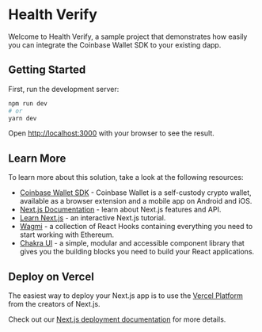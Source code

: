# Health Verify

Welcome to Health Verify, a sample project that demonstrates how easily you can integrate the Coinbase Wallet SDK to your existing dapp.

## Getting Started

First, run the development server:

```bash
npm run dev
# or
yarn dev
```

Open [http://localhost:3000](http://localhost:3000) with your browser to see the result.


## Learn More

To learn more about this solution, take a look at the following resources:
- [Coinbase Wallet SDK](https://docs.cloud.coinbase.com/wallet-sdk/docs/welcome) - Coinbase Wallet is a self-custody crypto wallet, available as a browser extension and a mobile app on Android and iOS.
- [Next.js Documentation](https://nextjs.org/docs) - learn about Next.js features and API.
- [Learn Next.js](https://nextjs.org/learn) - an interactive Next.js tutorial.
- [Wagmi](https://wamgi.sh) - a collection of React Hooks containing everything you need to start working with Ethereum.
- [Chakra UI](https://chakra-ui.com/) - a simple, modular and accessible component library that gives you the building blocks you need to build your React applications.

## Deploy on Vercel

The easiest way to deploy your Next.js app is to use the [Vercel Platform](https://vercel.com/new?utm_medium=default-template&filter=next.js&utm_source=create-next-app&utm_campaign=create-next-app-readme) from the creators of Next.js.

Check out our [Next.js deployment documentation](https://nextjs.org/docs/deployment) for more details.
